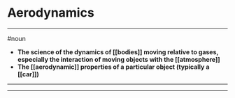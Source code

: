 # Aerodynamics
---
#noun
- **The science of the dynamics of [[bodies]] moving relative to gases, especially the interaction of moving objects with the [[atmosphere]]**
- **The [[aerodynamic]] properties of a particular object (typically a [[car]])**
---
---
